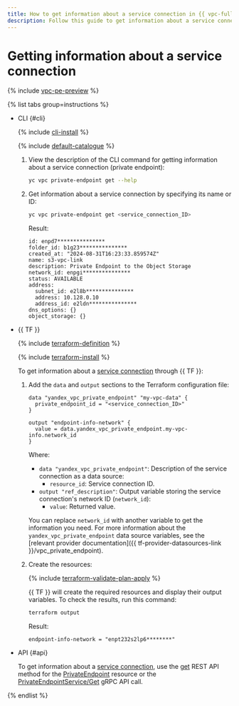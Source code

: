 ```yaml
---
title: How to get information about a service connection in {{ vpc-full-name }}
description: Follow this guide to get information about a service connection (private endpoint) in {{ vpc-name }}.
---
```


# Getting information about a service connection

{% include [vpc-pe-preview](../../_includes/vpc/pe-preview.md) %}



{% list tabs group=instructions %}

- CLI {#cli}

  {% include [cli-install](../../_includes/cli-install.md) %}

  {% include [default-catalogue](../../_includes/default-catalogue.md) %}
  
  1. View the description of the CLI command for getting information about a service connection (private endpoint):

      ```bash
      yc vpc private-endpoint get --help
      ```

  1. Get information about a service connection by specifying its name or ID:

     ```bash
     yc vpc private-endpoint get <service_connection_ID>
     ```

     Result:
     ```text
     id: enpd7***************
     folder_id: b1g23***************
     created_at: "2024-08-31T16:23:33.859574Z"
     name: s3-vpc-link
     description: Private Endpoint to the Object Storage
     network_id: enpgi***************
     status: AVAILABLE
     address:
       subnet_id: e2l8b***************
       address: 10.128.0.10
       address_id: e2ldn***************
     dns_options: {}
     object_storage: {}
     ```

- {{ TF }}

  {% include [terraform-definition](../../_tutorials/_tutorials_includes/terraform-definition.md) %}

  {% include [terraform-install](../../_includes/terraform-install.md) %}

  To get information about a [service connection](../concepts/private-endpoint.md) through {{ TF }}:

  1. Add the `data` and `output` sections to the Terraform configuration file:

      ```hcl
      data "yandex_vpc_private_endpoint" "my-vpc-data" {
        private_endpoint_id = "<service_connection_ID>"
      }

      output "endpoint-info-network" {
        value = data.yandex_vpc_private_endpoint.my-vpc-info.network_id
      }
      ```

      Where:

      * `data "yandex_vpc_private_endpoint"`: Description of the service connection as a data source:
         * `resource_id`: Service connection ID.
      * `output "ref_description"`: Output variable storing the service connection's network ID (`network_id`):
         * `value`: Returned value.

     You can replace `network_id` with another variable to get the information you need. For more information about the `yandex_vpc_private_endpoint` data source variables, see the [relevant provider documentation]({{ tf-provider-datasources-link }}/vpc_private_endpoint).

  1. Create the resources:

      {% include [terraform-validate-plan-apply](../../_tutorials/_tutorials_includes/terraform-validate-plan-apply.md) %}

      {{ TF }} will create the required resources and display their output variables. To check the results, run this command:

      ```bash
      terraform output
      ```

      Result:

      ```text
      endpoint-info-network = "enpt232s2lp6********"
      ```

- API {#api}

  To get information about a [service connection](../concepts/private-endpoint.md), use the [get](../privatelink/api-ref/PrivateEndpoint/get.md) REST API method for the [PrivateEndpoint](../privatelink/api-ref/PrivateEndpoint/index.md) resource or the [PrivateEndpointService/Get](../privatelink/api-ref/grpc/PrivateEndpoint/get.md) gRPC API call.

{% endlist %}
